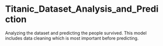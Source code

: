 # Titanic_Dataset_Analysis_and_Prediction
Analyzing the dataset and predicting the people survived. This model includes data cleaning which is most important before predicting.
